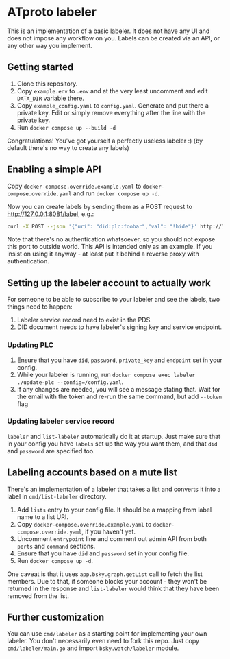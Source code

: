 # ATproto labeler

This is an implementation of a basic labeler. It does not have any UI and does not impose any workflow on you.
Labels can be created via an API, or any other way you implement.

## Getting started

1. Clone this repository.
2. Copy `example.env` to `.env` and at the very least uncomment and edit `DATA_DIR` variable there.
3. Copy `example_config.yaml` to `config.yaml`. Generate and put there a private key. Edit or simply remove everything after the line with the private key.
4. Run `docker compose up --build -d`

Congratulations! You've got yourself a perfectly useless labeler :) (by default there's no way to create any labels)

## Enabling a simple API

Copy `docker-compose.override.example.yaml` to `docker-compose.override.yaml` and run `docker compose up -d`.

Now you can create labels by sending them as a POST request to http://127.0.0.1:8081/label, e.g.:

```sh
curl -X POST --json '{"uri": "did:plc:foobar","val": "!hide"}' http://127.0.0.1:8081/label
```

Note that there's no authentication whatsoever, so you should not expose this port to outside world.
This API is intended only as an example. If you insist on using it anyway - at least put it behind
a reverse proxy with authentication.

## Setting up the labeler account to actually work

For someone to be able to subscribe to your labeler and see the labels, two things need to happen:

1. Labeler service record need to exist in the PDS.
2. DID document needs to have labeler's signing key and service endpoint.

### Updating PLC

1. Ensure that you have `did`, `password`, `private_key` and `endpoint` set in your config.
2. While your labeler is running, run `docker compose exec labeler ./update-plc --config=/config.yaml`.
3. If any changes are needed, you will see a message stating that. Wait for the email with the token and re-run the same command, but add `--token` flag

### Updating labeler service record

`labeler` and `list-labeler` automatically do it at startup. Just make sure that in your config
you have `labels` set up the way you want them, and that `did` and `password` are specified too.

## Labeling accounts based on a mute list

There's an implementation of a labeler that takes a list and converts it into a label in `cmd/list-labeler` directory.

1. Add `lists` entry to your config file. It should be a mapping from label name to a list URI.
2. Copy `docker-compose.override.example.yaml` to `docker-compose.override.yaml`, if you haven't yet.
3. Uncomment `entrypoint` line and comment out admin API from both `ports` and `command` sections.
4. Ensure that you have `did` and `password` set in your config file.
5. Run `docker compose up -d`.

One caveat is that it uses `app.bsky.graph.getList` call to fetch the list members. Due to that, if someone blocks your account - they won't be returned in the response and `list-labeler` would think that they have been removed from the list.

## Further customization

You can use `cmd/labeler` as a starting point for implementing your own labeler. You don't necessarily even need to fork this repo. Just copy `cmd/labeler/main.go` and import `bsky.watch/labeler` module.
